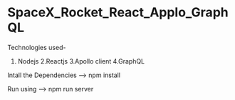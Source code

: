 # SpaceX_Rocket_React_Applo_GraphQL
Technologies used-
1. Nodejs
2.Reactjs
3.Apollo client
4.GraphQL






Intall the Dependencies
--> npm install

Run using 
--> npm run server
